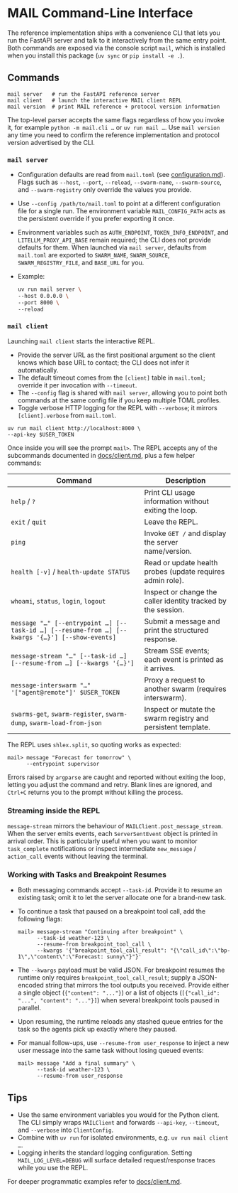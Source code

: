 # MAIL Command-Line Interface

The reference implementation ships with a convenience CLI that lets you run the FastAPI server and talk to it interactively from the same entry point.
Both commands are exposed via the console script `mail`, which is installed when you install this package (`uv sync` or `pip install -e .`).

## Commands

```shell
mail server   # run the FastAPI reference server
mail client   # launch the interactive MAIL client REPL
mail version  # print MAIL reference + protocol version information
```

The top-level parser accepts the same flags regardless of how you invoke it, for example `python -m mail.cli …` or `uv run mail …`.
Use `mail version` any time you need to confirm the reference implementation and protocol version advertised by the CLI.

### `mail server`
- Configuration defaults are read from `mail.toml` (see
  [configuration.md](./configuration.md)). Flags such as `--host`, `--port`, `--reload`, `--swarm-name`, `--swarm-source`, and `--swarm-registry` only override the values you provide.
- Use `--config /path/to/mail.toml` to point at a different   configuration file for a single run. The environment variable `MAIL_CONFIG_PATH` acts as the persistent override if you prefer exporting it once.
- Environment variables such as `AUTH_ENDPOINT`, `TOKEN_INFO_ENDPOINT`, and `LITELLM_PROXY_API_BASE` remain required; the CLI does not provide defaults for them. When launched via `mail server`, defaults from `mail.toml` are exported to `SWARM_NAME`, `SWARM_SOURCE`, `SWARM_REGISTRY_FILE`, and `BASE_URL` for you.
- Example:

  ```bash
  uv run mail server \
  --host 0.0.0.0 \
  --port 8000 \
  --reload
  ```

### `mail client`
Launching `mail client` starts the interactive REPL.

- Provide the server URL as the first positional argument so the client knows which base URL to contact; the CLI does not infer it automatically.
- The default timeout comes from the `[client]` table in `mail.toml`; override it per invocation with `--timeout`.
- The `--config` flag is shared with `mail server`, allowing you to point both commands at the same config file if you keep multiple TOML profiles.
- Toggle verbose HTTP logging for the REPL with `--verbose`; it mirrors `[client].verbose` from `mail.toml`.

```shell
uv run mail client http://localhost:8000 \
--api-key $USER_TOKEN
```

Once inside you will see the prompt `mail>`. The REPL accepts any of the subcommands documented in [docs/client.md](./client.md), plus a few helper commands:

| Command | Description |
| --- | --- |
| `help` / `?` | Print CLI usage information without exiting the loop. |
| `exit` / `quit` | Leave the REPL. |
| `ping` | Invoke `GET /` and display the server name/version. |
| `health [-v]` / `health-update STATUS` | Read or update health probes (update requires admin role). |
| `whoami`, `status`, `login`, `logout` | Inspect or change the caller identity tracked by the session. |
| `message "…" [--entrypoint …] [--task-id …] [--resume-from …] [--kwargs '{…}'] [--show-events]` | Submit a message and print the structured response. |
| `message-stream "…" [--task-id …] [--resume-from …] [--kwargs '{…}']` | Stream SSE events; each event is printed as it arrives. |
| `message-interswarm "…" '["agent@remote"]' $USER_TOKEN` | Proxy a request to another swarm (requires interswarm). |
| `swarms-get`, `swarm-register`, `swarm-dump`, `swarm-load-from-json` | Inspect or mutate the swarm registry and persistent template. |

The REPL uses `shlex.split`, so quoting works as expected:

```shell
mail> message "Forecast for tomorrow" \
      --entrypoint supervisor
```

Errors raised by `argparse` are caught and reported without exiting the loop, letting you adjust the command and retry. Blank lines are ignored, and `Ctrl+C` returns you to the prompt without killing the process.

### Streaming inside the REPL
`message-stream` mirrors the behaviour of `MAILClient.post_message_stream`. When the server emits events, each `ServerSentEvent` object is printed in arrival order. This is particularly useful when you want to monitor `task_complete` notifications or inspect intermediate `new_message` / `action_call` events without leaving the terminal.

### Working with Tasks and Breakpoint Resumes

- Both messaging commands accept `--task-id`. Provide it to resume an existing task; omit it to let the server allocate one for a brand-new task.
- To continue a task that paused on a breakpoint tool call, add the following flags:

  ```shell
  mail> message-stream "Continuing after breakpoint" \
        --task-id weather-123 \
        --resume-from breakpoint_tool_call \
        --kwargs '{"breakpoint_tool_call_result": "{\"call_id\":\"bp-1\",\"content\":\"Forecast: sunny\"}"}'
  ```

- The `--kwargs` payload must be valid JSON. For breakpoint resumes the runtime only requires `breakpoint_tool_call_result`; supply a JSON-encoded string that mirrors the tool outputs you received. Provide either a single object (`{"content": "..."}`) or a list of objects (`[{"call_id": "...", "content": "..."}]`) when several breakpoint tools paused in parallel.
- Upon resuming, the runtime reloads any stashed queue entries for the task so the agents pick up exactly where they paused.
- For manual follow-ups, use `--resume-from user_response` to inject a new user message into the same task without losing queued events:

  ```shell
  mail> message "Add a final summary" \
        --task-id weather-123 \
        --resume-from user_response
  ```

## Tips
- Use the same environment variables you would for the Python client. The CLI simply wraps `MAILClient` and forwards `--api-key`, `--timeout`, and `--verbose` into `ClientConfig`.
- Combine with `uv run` for isolated environments, e.g. `uv run mail client …`.
- Logging inherits the standard logging configuration. Setting `MAIL_LOG_LEVEL=DEBUG` will surface detailed request/response traces while you use the REPL.

For deeper programmatic examples refer to [docs/client.md](./client.md).
